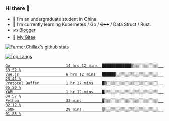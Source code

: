 ### Hi there 👋

- 🔭 I’m an undergraduate student in China.
- 🌱 I’m currently learning Kubernetes / Go / ~~C++~~ / Data Struct / Rust.
- ✍️ [Blogger](https://blog.farmer233.top)
- 🤔 [My Gitee](https://gitee.com/Farmer-chong)


[![Farmer.Chillax's github stats](https://github-readme-stats.vercel.app/api?username=FarmerChillax)](https://github.com/anuraghazra/github-readme-stats)

[![Top Langs](https://github-readme-stats.vercel.app/api/top-langs/?username=FarmerChillax&layout=compact&hide=html,css,javascript)](https://github.com/anuraghazra/github-readme-stats)

<p>
  <a href="https://wakatime.com/@Farmer">
        <!--START_SECTION:waka-->

```text
Go                         14 hrs 12 mins  █████████████▒░░░░░░░░░░░   53.52 %
Vue.js                     6 hrs 12 mins   ██████░░░░░░░░░░░░░░░░░░░   23.41 %
Protocol Buffer            1 hr 27 mins    █▒░░░░░░░░░░░░░░░░░░░░░░░   05.50 %
YAML                       1 hr 12 mins    █░░░░░░░░░░░░░░░░░░░░░░░░   04.57 %
Python                     33 mins         ▓░░░░░░░░░░░░░░░░░░░░░░░░   02.12 %
JSON                       29 mins         ▒░░░░░░░░░░░░░░░░░░░░░░░░   01.85 %
```

<!--END_SECTION:waka-->
  </a>
</p>

<!--
**Farmer-chong/Farmer-chong** is a ✨ _special_ ✨ repository because its `README.md` (this file) appears on your GitHub profile.

Here are some ideas to get you started:

- 🔭 I’m currently working on ...
- 🌱 I’m currently learning ...
- 👯 I’m looking to collaborate on ...
- 🤔 I’m looking for help with ...
- 💬 Ask me about ...
- 📫 How to reach me: ...
- 😄 Pronouns: ...
- ⚡ Fun fact: ...
-->
